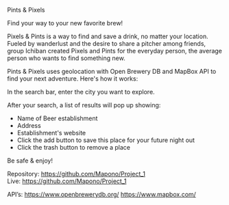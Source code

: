 Pints & Pixels

Find your way to your new favorite brew!

Pixels & Pints is a way to find and save a drink, no matter your location. Fueled by wanderlust and the desire to share a pitcher among friends, group Ichiban created Pixels and Pints for the everyday person, the average person who wants to find something new.

Pints & Pixels uses geolocation with Open Brewery DB and MapBox API to find your next adventure. Here's how it works:


In the search bar, enter the city you want to explore.

After your search, a list of results will pop up showing: 
<ul><li>Name of Beer establishment</li>
<li>Address</li>
<li>Establishment's website</li>
<li>Click the add button to save this place for your future night out</li>
<li>Click the trash button to remove a place</li></ul>

Be safe & enjoy!




Repository: https://github.com/Mapono/Project_1
<br>
Live: https://github.com/Mapono/Project_1

API’s:
https://www.openbrewerydb.org/ 
https://www.mapbox.com/ 
